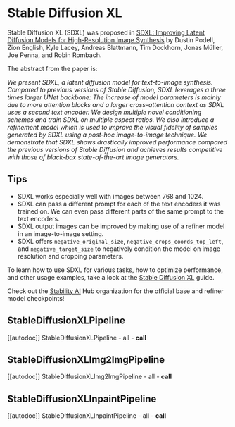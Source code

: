 <!--Copyright 2023 The HuggingFace Team. All rights reserved.

Licensed under the Apache License, Version 2.0 (the "License"); you may not use this file except in compliance with
the License. You may obtain a copy of the License at

http://www.apache.org/licenses/LICENSE-2.0

Unless required by applicable law or agreed to in writing, software distributed under the License is distributed on
an "AS IS" BASIS, WITHOUT WARRANTIES OR CONDITIONS OF ANY KIND, either express or implied. See the License for the
specific language governing permissions and limitations under the License.
-->

# Stable Diffusion XL

Stable Diffusion XL (SDXL) was proposed in [SDXL: Improving Latent Diffusion Models for High-Resolution Image Synthesis](https://huggingface.co/papers/2307.01952) by Dustin Podell, Zion English, Kyle Lacey, Andreas Blattmann, Tim Dockhorn, Jonas Müller, Joe Penna, and Robin Rombach.

The abstract from the paper is:

*We present SDXL, a latent diffusion model for text-to-image synthesis. Compared to previous versions of Stable Diffusion, SDXL leverages a three times larger UNet backbone: The increase of model parameters is mainly due to more attention blocks and a larger cross-attention context as SDXL uses a second text encoder. We design multiple novel conditioning schemes and train SDXL on multiple aspect ratios. We also introduce a refinement model which is used to improve the visual fidelity of samples generated by SDXL using a post-hoc image-to-image technique. We demonstrate that SDXL shows drastically improved performance compared the previous versions of Stable Diffusion and achieves results competitive with those of black-box state-of-the-art image generators.*

## Tips

- SDXL works especially well with images between 768 and 1024.
- SDXL can pass a different prompt for each of the text encoders it was trained on. We can even pass different parts of the same prompt to the text encoders.
- SDXL output images can be improved by making use of a refiner model in an image-to-image setting.
- SDXL offers `negative_original_size`, `negative_crops_coords_top_left`, and `negative_target_size` to negatively condition the model on image resolution and cropping parameters.

<Tip>

To learn how to use SDXL for various tasks, how to optimize performance, and other usage examples, take a look at the [Stable Diffusion XL](/using-diffusers/sdxl) guide.

Check out the [Stability AI](https://huggingface.co/stabilityai) Hub organization for the official base and refiner model checkpoints! 

</Tip>

## StableDiffusionXLPipeline

[[autodoc]] StableDiffusionXLPipeline
	- all
	- __call__

## StableDiffusionXLImg2ImgPipeline

[[autodoc]] StableDiffusionXLImg2ImgPipeline
	- all
	- __call__

## StableDiffusionXLInpaintPipeline

[[autodoc]] StableDiffusionXLInpaintPipeline
	- all
	- __call__
